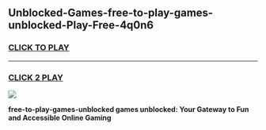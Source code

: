 
## Unblocked-Games-free-to-play-games-unblocked-Play-Free-4q0n6
<h3>
<a href="https://premium76.site?title=free-to-play-games-unblocked&ref=21A">CLICK TO PLAY</a></h3>
<hr>

<h3>
<a href="https://premium76.site?title=free-to-play-games-unblocked&ref=21A">CLICK 2 PLAY</a>
  
</h3>

<a href="https://premium76.site?title=free-to-play-games-unblocked&ref=21A"><img src="https://clearcache.store/games.png"></a>


**free-to-play-games-unblocked games unblocked: Your Gateway to Fun and Accessible Online Gaming**
